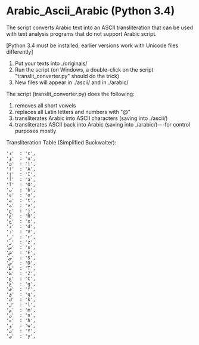 # Arabic_Ascii_Arabic (Python 3.4)
The script converts Arabic text into an ASCII transliteration that can be used with text analysis programs that do not support Arabic script.

[Python 3.4 must be installed; earlier versions work with Unicode files differently]

1. Put your texts into ./originals/
2. Run the script (on Windows, a double-click on the script "translit_converter.py" should do the trick)
3. New files will appear in ./ascii/ and in ./arabic/

The script (translit_converter.py) does the following:
1. removes all short vowels
2. replaces all Latin letters and numbers with "@"
3. transliterates Arabic into ASCII characters (saving into ./ascii/)
4. transliterates ASCII back into Arabic (saving into ./arabic/)---for control purposes mostly

Transliteration Table (Simplified Buckwalter):

    'ء'  : 'c',
    'ؤ'  : 'u',
    'ئ'  : 'i',
    'ا'  : 'A',
    'إ'  : 'I',
    'أ'  : 'a',
    'آ'  : 'O',
    'ب'  : 'b',
    'ة'  : 'o',
    'ت'  : 't',
    'ث'  : 'v',
    'ج'  : 'j',
    'ح'  : 'H',
    'خ'  : 'x',
    'د'  : 'd',
    'ذ'  : 'V',
    'ر'  : 'r',
    'ز'  : 'z',
    'س'  : 's',
    'ش'  : 'E',
    'ص'  : 'S',
    'ض'  : 'D',
    'ط'  : 'T',
    'ظ'  : 'Z',
    'ع'  : 'C',
    'غ'  : 'g',
    'ف'  : 'f',
    'ق'  : 'q',
    'ك'  : 'k',
    'ل'  : 'l',
    'م'  : 'm',
    'ن'  : 'n',
    'ه'  : 'h',
    'و'  : 'w',
    'ى'  : 'Y',
    'ي'  : 'y',

